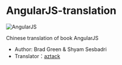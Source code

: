 AngularJS-translation
=====================
![AngularJS](http://d1b14unh5d6w7g.cloudfront.net/1449344852.01.S001.LXXXXXXX.jpg?Expires=1367656584&Signature=FXqLT/14L1g6JQzGnECrZbPOxuepiF6+LPQCki126G+8h/NKoX2zTouox0LrtoQRNUZhw+Xp3dAQOVFSjHqrEUUNiWO2Vsd/IumdBcO+BAMVOagjUvxlfkg8b1z3+hzMTn7XjP/xTtCl3ZlgqhC/Sgi7hQV2u6R/11otPJFoT5w=&Key-Pair-Id=APKAIUO27P366FGALUMQ)

Chinese translation of book AngularJS

- Author: Brad Green &amp; Shyam Sesbadri
- Translator：[aztack](http://aztack.github.com/)

